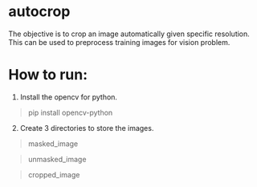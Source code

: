 # autocrop
The objective is to crop an image automatically given specific resolution. This can be used to preprocess training images for vision problem. 

# How to run:
1. Install the opencv for python.
> pip install opencv-python

2. Create 3 directories to store the images. 
> masked_image

> unmasked_image

> cropped_image


